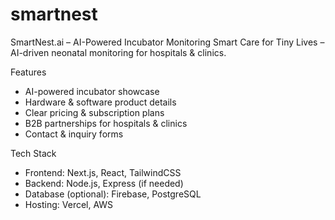 # smartnest
SmartNest.ai – AI-Powered Incubator Monitoring
Smart Care for Tiny Lives – AI-driven neonatal monitoring for hospitals & clinics.

Features
- AI-powered incubator showcase
- Hardware & software product details
- Clear pricing & subscription plans
- B2B partnerships for hospitals & clinics
- Contact & inquiry forms

Tech Stack
- Frontend: Next.js, React, TailwindCSS
- Backend: Node.js, Express (if needed)
- Database (optional): Firebase, PostgreSQL
- Hosting: Vercel, AWS